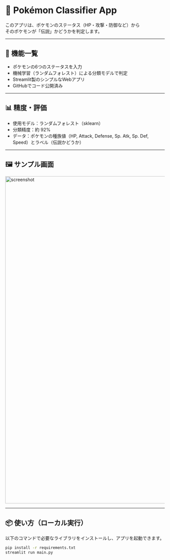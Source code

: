 # 🧠 Pokémon Classifier App

このアプリは、ポケモンのステータス（HP・攻撃・防御など）から  
そのポケモンが「伝説」かどうかを判定します。

---

## 🚀 機能一覧

- ポケモンの6つのステータスを入力  
- 機械学習（ランダムフォレスト）による分類モデルで判定  
- Streamlit製のシンプルなWebアプリ  
- GitHubでコード公開済み

---

## 📊 精度・評価
- 使用モデル：ランダムフォレスト（sklearn）
- 分類精度：約 92%
- データ：ポケモンの種族値（HP, Attack, Defense, Sp. Atk, Sp. Def, Speed）とラベル（伝説かどうか）

---

## 🖼 サンプル画面
<img width="1035" alt="screenshot" src="https://github.com/user-attachments/assets/fbcfd0c8-90ca-475f-84e6-de6d742dc600" />

---

## 📦 使い方（ローカル実行）

以下のコマンドで必要なライブラリをインストールし、アプリを起動できます。

```bash
pip install -r requirements.txt
streamlit run main.py
